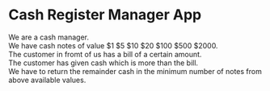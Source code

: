 # Cash Register Manager App

We are a cash manager.\
We have cash notes of value \$1 \$5 \$10 \$20 \$100 \$500 \$2000.\
The customer in fromt of us has a bill of a certain amount.\
The customer has given cash which is more than the bill.\
We have to return the remainder cash in the minimum number of notes from above available values.
